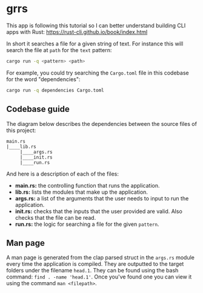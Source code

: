 # grrs

This app is following this tutorial so I can better understand building CLI apps with Rust: https://rust-cli.github.io/book/index.html

In short it searches a file for a given string of text. For instance this will search the file at `path` for the `text` pattern:
```bash
cargo run -q <pattern> <path>
```

For example, you could try searching the `Cargo.toml` file in this codebase for the word "dependencies":
```bash
cargo run -q dependencies Cargo.toml
```

## Codebase guide
The diagram below describes the dependencies between the source files of this project:
```
main.rs
|____lib.rs
	 |____args.rs
	 |____init.rs
	 |____run.rs
```

And here is a description of each of the files:

- **main.rs:** the controlling function that runs the application.
- **lib.rs:** lists the modules that make up the application.
- **args.rs:** a list of the arguments that the user needs to input to run the application.
- **init.rs:** checks that the inputs that the user provided are valid. Also checks that the file can be read.
- **run.rs:** the logic for searching a file for the given `pattern`.

## Man page
A man page is generated from the clap parsed struct in the `args.rs` module every time the application is compiled. They are outputted to the target folders under the filename `head.1`. They can be found using the bash command: `find . -name 'head.1'`. Once you've found one you can view it using the command `man <filepath>`.
